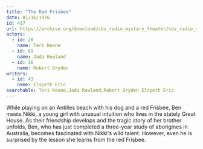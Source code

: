 ```yaml
---
title: "The Red Frisbee"
date: 01/16/1976
id: 417
url: https://archive.org/download/cbs_radio_mystery_theater/cbs_radio_mystery_theater-0401-0450.zip/cbs_radio_mystery_theater-0401-0450%2Fcbsrmt_0417_the_red_frisbee.mp3
actors:  
  - id: 26
    name: Teri Keane  
  - id: 69
    name: Jada Rowland  
  - id: 16
    name: Robert Dryden
writers:  
  - id: 43
    name: Elspeth Eric
searchable: Teri Keane,Jada Rowland,Robert Dryden Elspeth Eric
---
```

While playing on an Antilles beach with his dog and a red Frisbee, Ben meets Nikki, a young girl with unusual intuition who lives in the stately Great House. As their friendship develops and the tragic story of her brother unfolds, Ben, who has just completed a three-year study of aborigines in Australia, becomes fascinated with Nikki's wild talent. However, even he is surprised by the lesson she learns from the red Frisbee.